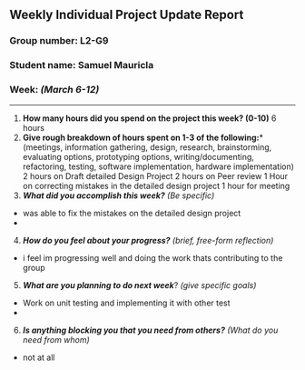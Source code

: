 ## Weekly Individual Project Update Report
### Group number: L2-G9
### Student name: Samuel Mauricla
### Week: _(March 6-12)_
___
1. **How many hours did you spend on the project this week? (0-10)**
6 hours
2. **Give rough breakdown of hours spent on 1-3 of the following:***
   (meetings, information gathering, design, research, brainstorming, evaluating options, prototyping options, writing/documenting, refactoring, testing, software implementation, hardware implementation)
  2 hours on Draft detailed Design Project
  2 hours on Peer review 
  1 Hour on correcting mistakes in the detailed design project
  1 hour for meeting 
3. ***What did you accomplish this week?*** _(Be specific)_
  - was able to fix the mistakes on the detailed design project
  - 
4. ***How do you feel about your progress?*** _(brief, free-form reflection)_
  - i feel im progressing well and doing the work thats contributing to the group
5. ***What are you planning to do next week***? _(give specific goals)_
  - Work on unit testing and implementing it with other test
  - 
6. ***Is anything blocking you that you need from others?*** _(What do you need from whom)_
  - not at all
